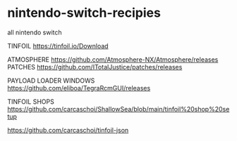 # nintendo-switch-recipies
all nintendo switch


TINFOIL
https://tinfoil.io/Download

ATMOSPHERE
https://github.com/Atmosphere-NX/Atmosphere/releases
PATCHES
https://github.com/ITotalJustice/patches/releases

PAYLOAD LOADER WINDOWS
https://github.com/eliboa/TegraRcmGUI/releases

TINFOIL SHOPS
https://github.com/carcaschoi/ShallowSea/blob/main/tinfoil%20shop%20setup

https://github.com/carcaschoi/tinfoil-json
